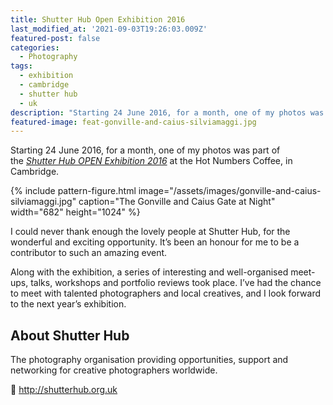 ```yaml
---
title: Shutter Hub Open Exhibition 2016
last_modified_at: '2021-09-03T19:26:03.009Z'
featured-post: false
categories:
  - Photography
tags:
  - exhibition
  - cambridge
  - shutter hub
  - uk
description: "Starting 24 June 2016, for a month, one of my photos was part of the\_Shutter Hub OPEN Exhibition 2016\_at\_Hot Numbers Coffee, Cambridge."
featured-image: feat-gonville-and-caius-silviamaggi.jpg
---
```

<p class="lead">Starting 24 June 2016, for a month, one of my photos was part of the <a href="http://shutterhub.org.uk/blog/its-a-wrap-a-round-up-of-the-shutter-hub-open-2016" target="_blank" rel="noopener"><em>Shutter Hub OPEN Exhibition 2016</em></a> at the <a hreg="http://hotnumberscoffee.co.uk/" target="_blank" rel="noopener">Hot Numbers Coffee</a>, in Cambridge.</p>

<!--more-->

{% include pattern-figure.html image="/assets/images/gonville-and-caius-silviamaggi.jpg" caption="The Gonville and Caius Gate at Night" width="682" height="1024" %}

I could never thank enough the lovely people at Shutter Hub, for the wonderful and exciting opportunity. It’s been an honour for me to be a contributor to such an amazing event.

Along with the exhibition, a series of interesting and well-organised meet-ups, talks, workshops and portfolio reviews took place. I’ve had the chance to meet with talented photographers and local creatives, and I look forward to the next year’s exhibition.

## About Shutter Hub

The photography organisation providing opportunities, support and networking for creative photographers worldwide.

<p class="detached">🔗 <a href="http://shutterhub.org.uk" target="_blank" rel="noopener">http://shutterhub.org.uk</a></p>
